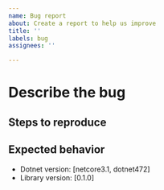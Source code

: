 ```yaml
---
name: Bug report
about: Create a report to help us improve
title: ''
labels: bug
assignees: ''

---
```


# Describe the bug

<!-- A description of what the bug is. -->

## Steps to reproduce

<!-- Enumerate the steps to reproduce the error, if necessary. -->

## Expected behavior

<!-- What you expected to happen? -->

- Dotnet version: [netcore3.1, dotnet472]
- Library version: [0.1.0]
